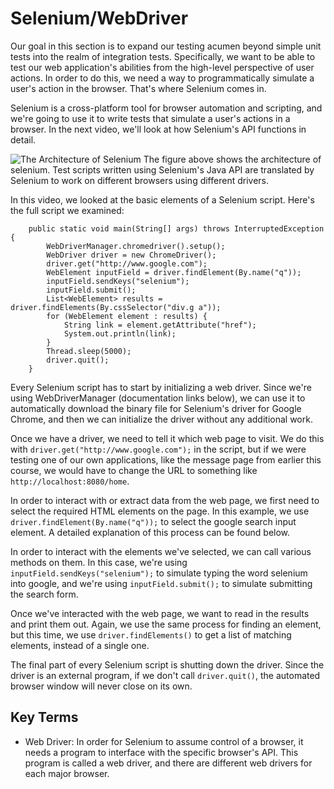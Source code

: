 # Selenium/WebDriver

Our goal in this section is to expand our testing acumen beyond simple unit tests into the realm of integration tests. Specifically, we want to be able to test our 
web application's abilities from the high-level perspective of user actions. In order to do this, we need a way to programmatically simulate a user's action in the 
browser. That's where Selenium comes in.

Selenium is a cross-platform tool for browser automation and scripting, and we're going to use it to write tests that simulate a user's actions in a browser. In the 
next video, we'll look at how Selenium's API functions in detail.

![The Architecture of Selenium](https://user-images.githubusercontent.com/77028341/222947978-f91bdbad-053f-4bfe-ae28-6e0b08213540.png)
The figure above shows the architecture of selenium. Test scripts written using Selenium's Java API are translated by Selenium to work on different browsers using different drivers.


In this video, we looked at the basic elements of a Selenium script. Here's the full script we examined:

```
    public static void main(String[] args) throws InterruptedException {
        WebDriverManager.chromedriver().setup();
        WebDriver driver = new ChromeDriver();
        driver.get("http://www.google.com");
        WebElement inputField = driver.findElement(By.name("q"));
        inputField.sendKeys("selenium");
        inputField.submit();
        List<WebElement> results = driver.findElements(By.cssSelector("div.g a"));
        for (WebElement element : results) {
            String link = element.getAttribute("href");
            System.out.println(link);
        }
        Thread.sleep(5000);
        driver.quit();
    }
```
Every Selenium script has to start by initializing a web driver. Since we're using WebDriverManager (documentation links below), 
we can use it to automatically download the binary file for Selenium's driver for Google Chrome, and then we can initialize the 
driver without any additional work.

Once we have a driver, we need to tell it which web page to visit. We do this with ```driver.get("http://www.google.com");``` in the 
script, but if we were testing one of our own applications, like the message page from earlier this course, we would have to 
change the URL to something like ```http://localhost:8080/home```.

In order to interact with or extract data from the web page, we first need to select the required HTML elements on the page. 
In this example, we use ```driver.findElement(By.name("q"));``` to select the google search input element. A detailed explanation of 
this process can be found below.

In order to interact with the elements we've selected, we can call various methods on them. In this case, we're using ```inputField.sendKeys("selenium");``` 
to simulate typing the word selenium into google, and we're using ```inputField.submit();``` to simulate submitting the search form.

Once we've interacted with the web page, we want to read in the results and print them out. Again, we use the same process for 
finding an element, but this time, we use ```driver.findElements()``` to get a list of matching elements, instead of a single one.

The final part of every Selenium script is shutting down the driver. Since the driver is an external program, 
if we don't call ```driver.quit()```, the automated browser window will never close on its own.

## Key Terms
* Web Driver: In order for Selenium to assume control of a browser, it needs a program to interface with the specific browser's API. This program is called a web driver, and there are different web drivers for each major browser.
